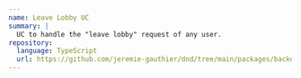 ```yaml
---
name: Leave Lobby UC
summary: |
  UC to handle the "leave lobby" request of any user.
repository:
  language: TypeScript
  url: https://github.com/jeremie-gauthier/dnd/tree/main/packages/backend/src/lobby/private/leave-lobby
---
```


<NodeGraph />
